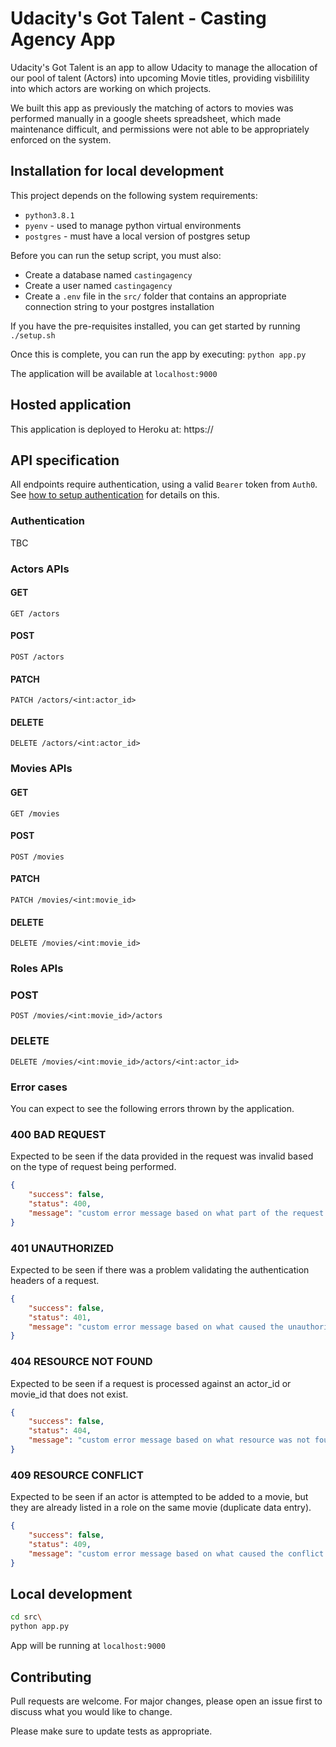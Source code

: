 # Udacity's Got Talent - Casting Agency App 

Udacity's Got Talent is an app to allow Udacity to manage the allocation of our pool of talent (Actors) into upcoming Movie titles, providing visbilility into which actors are working on which projects. 

We built this app as previously the matching of actors to movies was performed manually in a google sheets spreadsheet, which made maintenance difficult, and permissions were not able to be appropriately enforced on the system.

## Installation for local development

This project depends on the following system requirements:

* `python3.8.1`
* `pyenv` - used to manage python virtual environments
* `postgres` - must have a local version of postgres setup

Before you can run the setup script, you must also:

* Create a database named `castingagency`
* Create a user named `castingagency`
* Create a `.env` file in the `src/` folder that contains an appropriate connection string to your postgres installation

If you have the pre-requisites installed, you can get started by running `./setup.sh`

Once this is complete, you can run the app by executing: `python app.py`

The application will be available at `localhost:9000`

## Hosted application

This application is deployed to Heroku at: https://<appnamehere>


## API specification

All endpoints require authentication, using a valid `Bearer` token from `Auth0`.
See [how to setup authentication](#how-to-setup-authentication) for details on this.

### Authentication

TBC

### Actors APIs

#### GET
`GET /actors`

#### POST
`POST /actors`

#### PATCH
`PATCH /actors/<int:actor_id>`

#### DELETE
`DELETE /actors/<int:actor_id>`


### Movies APIs

#### GET
`GET /movies`

#### POST
`POST /movies`

#### PATCH
`PATCH /movies/<int:movie_id>`

#### DELETE
`DELETE /movies/<int:movie_id>`


### Roles APIs

### POST
`POST /movies/<int:movie_id>/actors`

### DELETE
`DELETE /movies/<int:movie_id>/actors/<int:actor_id>`

### Error cases

You can expect to see the following errors thrown by the application.

### 400 BAD REQUEST

Expected to be seen if the data provided in the request was invalid based on the type of request being performed.

```json
{
    "success": false,
    "status": 400,
    "message": "custom error message based on what part of the request was unexpected"
}
```

### 401 UNAUTHORIZED

Expected to be seen if there was a problem validating the authentication headers of a request.

```json
{
    "success": false,
    "status": 401,
    "message": "custom error message based on what caused the unauthorized error to occur"
}
```

### 404 RESOURCE NOT FOUND

Expected to be seen if a request is processed against an actor_id or movie_id that does not exist.

```json
{
    "success": false,
    "status": 404,
    "message": "custom error message based on what resource was not found"
}
```

### 409 RESOURCE CONFLICT

Expected to be seen if an actor is attempted to be added to a movie, but they are already listed in a role on the same movie (duplicate data entry).

```json
{
    "success": false,
    "status": 409,
    "message": "custom error message based on what caused the conflict to occur"
}
```

## Local development

```bash
cd src\
python app.py
```

App will be running at `localhost:9000`

## Contributing
Pull requests are welcome. For major changes, please open an issue first to discuss what you would like to change.

Please make sure to update tests as appropriate.